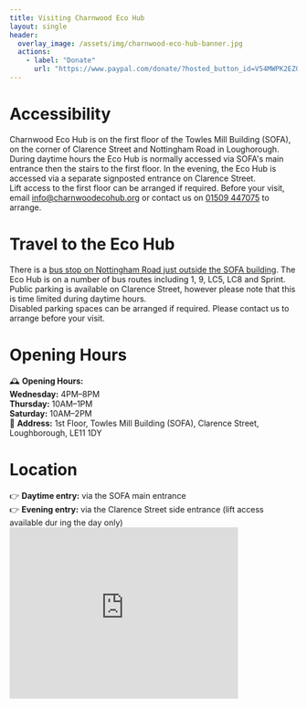 ```yaml
---
title: Visiting Charnwood Eco Hub
layout: single
header:
  overlay_image: /assets/img/charnwood-eco-hub-banner.jpg
  actions:
    - label: "Donate"
      url: "https://www.paypal.com/donate/?hosted_button_id=V54MWPK2EZGPY"
---
```

<div class="homepage_container">
<div class="grid__item">
  <h1>Accessibility</h1>
</div>
<div class="grid__item">
Charnwood Eco Hub is on the first floor of the Towles Mill Building (SOFA), on the corner of Clarence Street and Nottingham Road in Loughorough.
</div>
<div class="grid__item">
During daytime hours the Eco Hub is normally accessed via SOFA's main entrance then the stairs to the first floor. In the evening, the Eco Hub is accessed via a separate signposted entrance on Clarence Street.
</div>
<div class="grid__item">
Lift access to the first floor can be arranged if required. Before your visit, email <a href="mailto:info@charnwoodecohub.org">info@charnwoodecohub.org</a> or contact us on <a href="tel:+441509447075">01509 447075</a> to arrange.
</div>
</div>

<div class="homepage_container">
<div class="grid__item">
  <h1>Travel to the Eco Hub</h1>
</div>
<div class="grid__item">
There is a <a href="https://www.google.co.uk/maps/place/The+Greyhound/@52.7753852,-1.1999274,122m/data=!3m1!1e3!4m8!3m7!1s0x4879e0aec12ba9f7:0xd583d7761b4427b2!6m1!1v5!8m2!3d52.775494!4d-1.199766!16s%2Fg%2F1q67c_wyz?entry=ttu&g_ep=EgoyMDI1MDUxMy4xIKXMDSoASAFQAw%3D%3D">bus stop on Nottingham Road just outside the SOFA building</a>. The Eco Hub is on a number of bus routes including 1, 9, LC5, LC8 and Sprint.
</div>
<div class="grid__item">
Public parking is available on Clarence Street, however please note that this is time limited during daytime hours.
</div>
<div class="grid__item">
Disabled parking spaces can be arranged if required. Please contact us to arrange before your visit.
</div>
</div>

<div class="homepage_container">
<div class="grid__item">
  <h1>Opening Hours</h1>
</div>
<div class="grid__item">
    🕰 <b>Opening Hours:</b><br/>
    <b>Wednesday:</b> 4PM–8PM<br/>
    <b>Thursday:</b> 10AM–1PM<br/>
    <b>Saturday:</b> 10AM–2PM<br/>
</div>
<div class="grid__item">
    📍 <b>Address:</b> 1st Floor, Towles Mill Building (SOFA), Clarence Street, Loughborough,
 LE11 1DY<br/>
</div>
</div>

<div class="homepage_container">
<div class="grid__item">
  <h1>Location</h1>
</div>
<div class="grid__item">
    👉 <b>Daytime entry:</b> via the SOFA main entrance<br/>
    👉 <b>Evening entry:</b> via the Clarence Street side entrance (lift access available dur
ing the day only)<br/>
</div>
<div class="grid__item">
    <iframe src="https://www.google.com/maps/embed?pb=!1m18!1m12!1m3!1d603.393233533241!2d-1.
1993882462333572!3d52.7759762073097!2m3!1f0!2f0!3f0!3m2!1i1024!2i768!4f13.1!3m3!1m2!1s0x4879e
1897ec37229%3A0xf91f3a0d92774cc1!2sCharnwood%20Eco%20hub!5e0!3m2!1sen!2suk!4v1737726164221!5m
2!1sen!2suk" width="400" height="300" style="border:0;" allowfullscreen="" loading="lazy" ref
errerpolicy="no-referrer-when-downgrade"></iframe>
</div>
</div>
